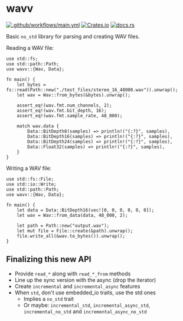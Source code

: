 # wavv
[![.github/workflows/main.yml](https://github.com/samuelleeuwenburg/wavv/actions/workflows/main.yml/badge.svg)](https://github.com/samuelleeuwenburg/wavv/actions/workflows/main.yml)
[![Crates.io](https://img.shields.io/crates/v/wavv.svg)](https://crates.io/crates/wavv)
[![docs.rs](https://docs.rs/wavv/badge.svg)](https://docs.rs/wavv/)


Basic `no_std` library for parsing and creating WAV files.

Reading a WAV file:
```
use std::fs;
use std::path::Path;
use wavv::{Wav, Data};

fn main() {
    let bytes = fs::read(Path::new("./test_files/stereo_16_48000.wav")).unwrap();
	let wav = Wav::from_bytes(&bytes).unwrap();

    assert_eq!(wav.fmt.num_channels, 2);
    assert_eq!(wav.fmt.bit_depth, 16);
    assert_eq!(wav.fmt.sample_rate, 48_000);

    match wav.data {
        Data::BitDepth8(samples) => println!("{:?}", samples),
        Data::BitDepth16(samples) => println!("{:?}", samples),
        Data::BitDepth24(samples) => println!("{:?}", samples),
        Data::Float32(samples) => println!("{:?}", samples),
    }
}
```

Writing a WAV file:
```
use std::fs::File;
use std::io::Write;
use std::path::Path;
use wavv::{Wav, Data};

fn main() {
    let data = Data::BitDepth16(vec![0, 0, 0, 0, 0, 0]);
	let wav = Wav::from_data(data, 48_000, 2);

    let path = Path::new("output.wav");
    let mut file = File::create(&path).unwrap();
    file.write_all(&wav.to_bytes()).unwrap();
}
```

## Finalizing this new API
- Provide `read_*` along with `read_*_from` methods
- Line up the sync version with the async (drop the iterator)
- Create `incremental` and `incremental_async` features
- When `std`, don't use embedded_io traits, use the std ones
  - Implies a `no_std` trait
  - Or maybe: `incremental_std`, `incremental_async_std`, `incremental_no_std` and `incremental_async_no_std`